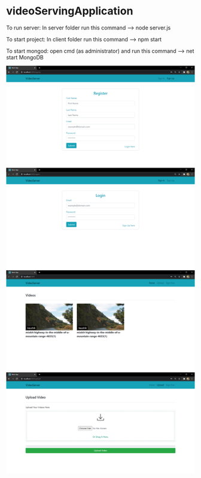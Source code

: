 # videoServingApplication

To run server:
In server folder run this command --> node server.js

To start project:
In client folder run this command --> npm start

To start mongod:
open cmd (as administrator) and run this command --> net start MongoDB

<div>
  <img src ="/vidserveImages/signUP.PNG"/>
</div>

<div style="align:center">
  <img src ="/vidserveImages/vidLogin.PNG"/>
</div>



<div>
  <img src ="/vidserveImages/home.PNG"/>
</div>
<div>
  <img src ="/vidserveImages/upload.PNG"/>
</div>
